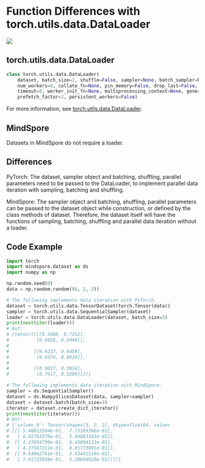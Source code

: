 # Function Differences with torch.utils.data.DataLoader

<a href="https://gitee.com/mindspore/docs/blob/master/docs/mindspore/source_en/note/api_mapping/pytorch_diff/DataLoader.md" target="_blank"><img src="https://mindspore-website.obs.cn-north-4.myhuaweicloud.com/website-images/r2.0/resource/_static/logo_source_en.png"></a>

## torch.utils.data.DataLoader

```python
class torch.utils.data.DataLoader(
    dataset, batch_size=1, shuffle=False, sampler=None, batch_sampler=None,
    num_workers=0, collate_fn=None, pin_memory=False, drop_last=False,
    timeout=0, worker_init_fn=None, multiprocessing_context=None, generator=None, *,
    prefetch_factor=2, persistent_workers=False)
```

For more information, see [torch.utils.data.DataLoader](https://pytorch.org/docs/1.8.1/data.html#torch.utils.data.DataLoader).

## MindSpore

Datasets in MindSpore do not require a loader.

## Differences

PyTorch: The dataset, sampler object and batching, shuffling, parallel parameters need to be passed to the DataLoader, to implement parallel data iteration with sampling, batching and shuffling.

MindSpore: The sampler object and batching, shuffling, parallel parameters can be passed to the dataset object while construction, or defined by the class methods of dataset. Therefore, the dataset itself will have the functions of sampling, batching, shuffling and parallel data iteration without a loader.

## Code Example

```python
import torch
import mindspore.dataset as ds
import numpy as np

np.random.seed(0)
data = np.random.random((6, 2, 2))

# The following implements data iteration with PyTorch.
dataset = torch.utils.data.TensorDataset(torch.Tensor(data))
sampler = torch.utils.data.SequentialSampler(dataset)
loader = torch.utils.data.DataLoader(dataset, batch_size=3)
print(next(iter(loader)))
# Out:
# [tensor([[[0.5488, 0.7152],
#          [0.6028, 0.5449]],
#
#         [[0.4237, 0.6459],
#          [0.4376, 0.8918]],
#
#         [[0.9637, 0.3834],
#          [0.7917, 0.5289]]])]

# The following implements data iteration with MindSpore.
sampler = ds.SequentialSampler()
dataset = ds.NumpySlicesDataset(data, sampler=sampler)
dataset = dataset.batch(batch_size=3)
iterator = dataset.create_dict_iterator()
print(next(iter(iterator)))
# Out:
# {'column_0': Tensor(shape=[3, 2, 2], dtype=Float64, value=
# [[[ 5.48813504e-01,  7.15189366e-01],
#   [ 6.02763376e-01,  5.44883183e-01]],
#  [[ 4.23654799e-01,  6.45894113e-01],
#   [ 4.37587211e-01,  8.91773001e-01]],
#  [[ 9.63662761e-01,  3.83441519e-01],
#   [ 7.91725038e-01,  5.28894920e-01]]])}
```
